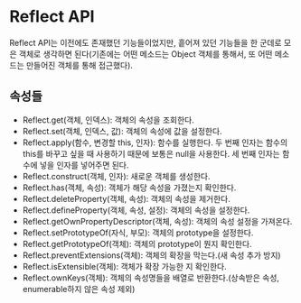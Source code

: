 # Reflect API

Reflect API는 이전에도 존재했던 기능들이었지만, 흩어져 있던 기능들을 한 군데로 모은 객체로 생각하면 된다(기존에는 어떤 메소드는 Object 객체를 통해서, 또 어떤 메소드는 만들어진 객체를 통해 접근했다).

## 속성들

- Reflect.get(객체, 인덱스): 객체의 속성을 조회한다.
- Reflect.set(객체, 인덱스, 값): 객체의 속성에 값을 설정한다.
- Reflect.apply(함수, 변경할 this, 인자): 함수를 실행한다. 두 번째 인자는 함수의 this를 바꾸고 싶을 때 사용하기 때문에 보통은 null을 사용한다. 세 번째 인자는 함수에 넣을 인자를 넣어주면 된다.
- Reflect.construct(객체, 인자): 새로운 객체를 생성한다.
- Reflect.has(객체, 속성): 객체가 해당 속성을 가졌는지 확인한다.
- Reflect.deleteProperty(객체, 속성): 객체의 속성을 제거한다.
- Reflect.defineProperty(객체, 속성, 설정): 객체의 속성을 설정한다.
- Reflect.getOwnPropertyDescriptor(객체, 속성): 객체의 속성 설정을 가져온다.
- Reflect.setPrototypeOf(자식, 부모): 객체의 prototype을 설정한다.
- Reflect.getPrototypeOf(객체): 객체의 prototype이 뭔지 확인한다.
- Reflect.preventExtensions(객체): 객체의 확장을 막는다.(새 속성 추가 방지)
- Reflect.isExtensible(객체): 객체가 확장 가능한 지 확인한다.
- Reflect.ownKeys(객체): 객체의 속성명들을 배열로 반환한다.(상속받은 속성, enumerable하지 않은 속성 제외)
